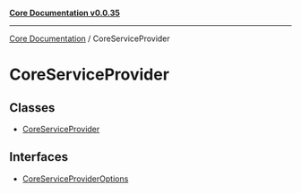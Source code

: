 [**Core Documentation v0.0.35**](../README.md)

***

[Core Documentation](../modules.md) / CoreServiceProvider

# CoreServiceProvider

## Classes

- [CoreServiceProvider](classes/CoreServiceProvider.md)

## Interfaces

- [CoreServiceProviderOptions](interfaces/CoreServiceProviderOptions.md)
